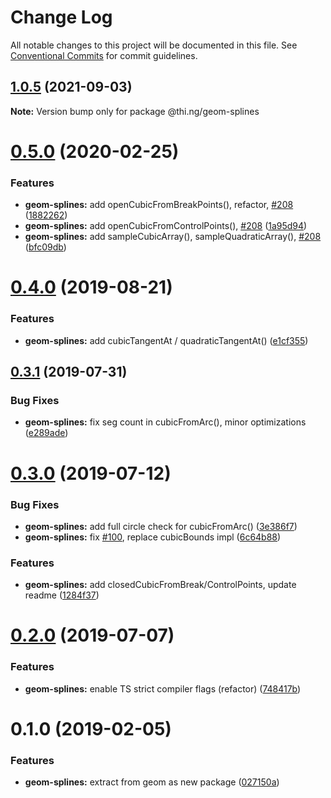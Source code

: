 # Change Log

All notable changes to this project will be documented in this file.
See [Conventional Commits](https://conventionalcommits.org) for commit guidelines.

## [1.0.5](https://github.com/thi-ng/umbrella/compare/@thi.ng/geom-splines@1.0.4...@thi.ng/geom-splines@1.0.5) (2021-09-03)

**Note:** Version bump only for package @thi.ng/geom-splines





# [0.5.0](https://github.com/thi-ng/umbrella/compare/@thi.ng/geom-splines@0.4.5...@thi.ng/geom-splines@0.5.0) (2020-02-25)


### Features

* **geom-splines:** add openCubicFromBreakPoints(), refactor, [#208](https://github.com/thi-ng/umbrella/issues/208) ([1882262](https://github.com/thi-ng/umbrella/commit/188226216099a33b6251540b497ce8fd946502d8))
* **geom-splines:** add openCubicFromControlPoints(), [#208](https://github.com/thi-ng/umbrella/issues/208) ([1a95d94](https://github.com/thi-ng/umbrella/commit/1a95d94df2396e14247cca84d3add7385d74a693))
* **geom-splines:** add sampleCubicArray(), sampleQuadraticArray(), [#208](https://github.com/thi-ng/umbrella/issues/208) ([bfc09db](https://github.com/thi-ng/umbrella/commit/bfc09db2493d50576c9f57a93273a3bd102b7ad8))





# [0.4.0](https://github.com/thi-ng/umbrella/compare/@thi.ng/geom-splines@0.3.4...@thi.ng/geom-splines@0.4.0) (2019-08-21)

### Features

* **geom-splines:** add cubicTangentAt / quadraticTangentAt() ([e1cf355](https://github.com/thi-ng/umbrella/commit/e1cf355))

## [0.3.1](https://github.com/thi-ng/umbrella/compare/@thi.ng/geom-splines@0.3.0...@thi.ng/geom-splines@0.3.1) (2019-07-31)

### Bug Fixes

* **geom-splines:** fix seg count in cubicFromArc(), minor optimizations ([e289ade](https://github.com/thi-ng/umbrella/commit/e289ade))

# [0.3.0](https://github.com/thi-ng/umbrella/compare/@thi.ng/geom-splines@0.2.1...@thi.ng/geom-splines@0.3.0) (2019-07-12)

### Bug Fixes

* **geom-splines:** add full circle check for cubicFromArc() ([3e386f7](https://github.com/thi-ng/umbrella/commit/3e386f7))
* **geom-splines:** fix [#100](https://github.com/thi-ng/umbrella/issues/100), replace cubicBounds impl ([6c64b88](https://github.com/thi-ng/umbrella/commit/6c64b88))

### Features

* **geom-splines:** add closedCubicFromBreak/ControlPoints, update readme ([1284f37](https://github.com/thi-ng/umbrella/commit/1284f37))

# [0.2.0](https://github.com/thi-ng/umbrella/compare/@thi.ng/geom-splines@0.1.17...@thi.ng/geom-splines@0.2.0) (2019-07-07)

### Features

* **geom-splines:** enable TS strict compiler flags (refactor) ([748417b](https://github.com/thi-ng/umbrella/commit/748417b))

# 0.1.0 (2019-02-05)

### Features

* **geom-splines:** extract from geom as new package ([027150a](https://github.com/thi-ng/umbrella/commit/027150a))
